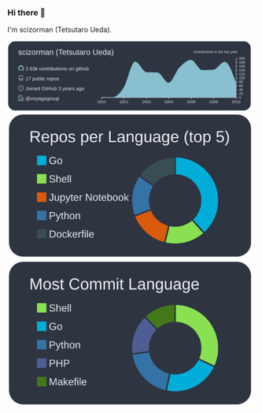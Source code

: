### Hi there 👋

I'm scizorman (Tetsutaro Ueda).

[![](https://raw.githubusercontent.com/scizorman/scizorman/main/profile-summary-card-output/nord_dark/0-profile-details.svg)](https://github.com/vn7n24fzkq/github-profile-summary-cards)
[![](https://raw.githubusercontent.com/scizorman/scizorman/main/profile-summary-card-output/nord_dark/1-repos-per-language.svg)](https://github.com/vn7n24fzkq/github-profile-summary-cards)
[![](https://raw.githubusercontent.com/scizorman/scizorman/main/profile-summary-card-output/nord_dark/2-most-commit-language.svg)](https://github.com/vn7n24fzkq/github-profile-summary-cards)
